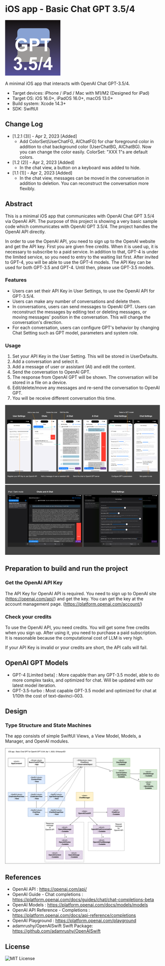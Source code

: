 # iOS app - Basic Chat GPT 3.5/4

![AppIcon](assets/appIcon180.png)

A minimal iOS app that interacts with OpenAI Chat GPT-3.5/4.

- Target devices: iPhone / iPad / Mac with M1/M2 (Designed for iPad)
- Target OS: iOS 16.0+, iPadOS 16.0+, macOS 13.0+
- Build system: Xcode 14.3+
- SDK: SwiftUI

## Change Log

- [1.2.1 (3)] - Apr 2, 2023 [Added]
    - Add ColorSet(UserChatFG, AIChatFG) for char foreground color in addition to chat background color (UserChatBG, AIChatBG). 
    Now you can change the color easily. ColorSet: "XXX 1"s are default colors.
- [1.2 (2)] - Apr 2, 2023 [Added]
    - In the chat view, a button on a keyboard was added to hide.
- [1.1 (1)] - Apr 2, 2023 [Added]
    - In the chat view, messages can be moved in the conversation in addition to deletion. 
    You can reconstruct the conversation more flexibly.

## Abstract

This is a minimal iOS app that communicates with OpenAI Chat GPT 3.5/4 via OpenAI API.
The purpose of this project is showing a very basic sample code which communicates with OpenAI GPT 3.5/4.
The project handles the OpenAI API directly.

In order to use the OpenAI API, you need to sign up to the OpenAI website and get the API key.
First you are given free credits. When it is used up, it is necessary to subscribe to a paid service.
In addition to that, GPT-4 is under the limited service, so you need to entry to the waiting list first.
After invited to GPT-4, you will be able to use the GPT-4 models.
The API Key can be used for both GPT-3.5 and GPT-4.
Until then, please use GPT-3.5 models.

### Features

- Users can set their API Key in User Settings, to use the OpenAI API for GPT-3.5/4.
- Users can make any number of conversations and delete them.
- In conversations, users can send messages to OpenAI GPT. Users can reconstruct the messages by editing text or deleting messages, or moving messages' position in the conversation. This will change the conversation's direction.
- For each conversation, users can configure GPT's behavior by changing Chat Setting such as GPT model, parameters and system role.

### Usage

1. Set your API Key in the User Setting. This will be stored in UserDefaults.
1. Add a conversation and select it.
1. Add a message of user or assistant (AI) and edit the content.
1. Send the conversation to OpenAI GPT.
1. The response from OpenAI GPT will be shown. The conversation will be stored in a file on a device.
1. Edit/delete/move any messages and re-send the conversation to OpenAI GPT.
1. You will be receive different conversation this time.

![Image](assets/ui_1600.png)
![Image](assets/ui2_1600.png)
<!-- ![GIF](assets/movie.gif) -->

## Preparation to build and run the project

### Get the OpenAI API Key

The API Key for OpenAI API is required.
You need to sign up to OpenAI site (https://openai.com/api/) and get the key.
You can get the key at the account management page. (https://platform.openai.com/account/)

### Check your credits

To use the OpenAI API, you need credits. You will get some free credits when you sign up.
After using it, you need to purchase a paid subscription.
It is reasonable because the computational cost of LLM is very high.

If your API Key is invalid or your credits are short, the API calls will fail.

## OpenAI GPT Models

- GPT-4 [Limited beta] : More capable than any GPT-3.5 model, able to do more complex tasks, and optimized for chat. Will be updated with our latest model iteration.
- GPT-3.5-turbo : Most capable GPT-3.5 model and optimized for chat at 1/10th the cost of text-davinci-003.

## Design

### Type Structure and State Machines

The app consists of simple SwiftUI Views, a View Model, Models, a Manager, and OpenAI modules.

![Image](assets/types_1600.png)


## References

- OpenAI API : https://openai.com/api/
- OpenAI Guide - Chat completions : https://platform.openai.com/docs/guides/chat/chat-completions-beta
- OpenAI Models : https://platform.openai.com/docs/models/models
- OpenAI API Reference - Completions : https://platform.openai.com/docs/api-reference/completions
- OpenAI Playground : https://platform.openai.com/playground
- adamrushy/OpenAISwift Swift Package: https://github.com/adamrushy/OpenAISwift

## License

![MIT License](http://img.shields.io/badge/license-MIT-blue.svg?style=flat)
